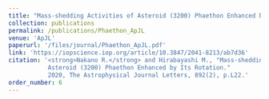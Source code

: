 ```yaml
---
title: "Mass-shedding Activities of Asteroid (3200) Phaethon Enhanced by Its Rotation"
collection: publications
permalink: /publications/Phaethon_ApJL
venue: 'ApJL'
paperurl: '/files/journal/Phaethon_ApJL.pdf'
link: 'https://iopscience.iop.org/article/10.3847/2041-8213/ab7d36'
citation: '<strong>Nakano R.</strong> and Hirabayashi M., "Mass-shedding Activities of
           Asteroid (3200) Phaethon Enhanced by Its Rotation."
           2020, The Astrophysical Journal Letters, 892(2), p.L22.'
order_number: 6
---
```

